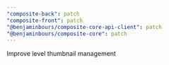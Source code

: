 ```yaml
---
"composite-back": patch
"composite-front": patch
"@benjaminbours/composite-core-api-client": patch
"@benjaminbours/composite-core": patch
---
```


Improve level thumbnail management
